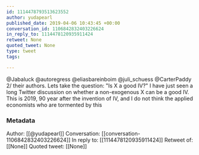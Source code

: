 ```yaml
---
id: 1114478793513623552
author: yudapearl
published_date: 2019-04-06 10:43:45 +00:00
conversation_id: 1106842832403226624
in_reply_to: 1114478120935911424
retweet: None
quoted_tweet: None
type: tweet
tags:

---
```


@Jabaluck @autoregress @eliasbareinboim @juli_schuess @CarterPaddy 2/
their authors. Lets take the question: "Is X a good IV?" I have just seen a long Twitter discussion on whether a non-exogenous X can be a good IV. This is 2019, 90 year after the invention of IV, and I do not think the applied economists who are tormented by this

### Metadata

Author: [[@yudapearl]]
Conversation: [[conversation-1106842832403226624]]
In reply to: [[1114478120935911424]]
Retweet of: [[None]]
Quoted tweet: [[None]]
